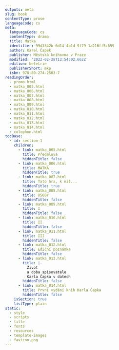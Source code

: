```yaml
---
outputs: meta
slug: book
contentType: prose
languageCode: cs
meta:
  languageCode: cs
  contentType: drama
  title: Matka
  identifier: 99d3342b-6d14-4b1d-9f79-1a216ff5c659
  author: Karel Čapek
  publisher: Městská knihovna v Praze
  modified: '2022-02-28T12:54:02.662Z'
  edition: beletrie
  publisherShort: mkp
  isbn: 978-80-274-2503-7
readingOrder:
  - promo.html
  - matka_005.html
  - matka_006.html
  - matka_007.html
  - matka_008.html
  - matka_009.html
  - matka_010.html
  - matka_011.html
  - matka_012.html
  - matka_013.html
  - matka_014.html
  - colophon.html
tocBase:
  - id: section-1
    children:
      - link: matka_005.html
        title: Předmluva
        hiddenTitle: false
      - link: matka_006.html
        title: MATKA
        hiddenTitle: true
      - link: matka_007.html
        title: Tato hra, k níž...
        hiddenTitle: true
      - link: matka_008.html
        title: OSOBY
        hiddenTitle: false
      - link: matka_009.html
        title: I
        hiddenTitle: false
      - link: matka_010.html
        title: II
        hiddenTitle: false
      - link: matka_011.html
        title: III
        hiddenTitle: false
      - link: matka_012.html
        title: Ediční poznámka
        hiddenTitle: false
      - link: matka_013.html
        title: |-
          Život
          a doba spisovatele
          Karla Čapka v datech
        hiddenTitle: false
      - link: matka_014.html
        title: První vydání knih Karla Čapka
        hiddenTitle: false
    isSection: true
    listType: plain
static:
  - style
  - scripts
  - title
  - fonts
  - resources
  - template-images
  - favicon.png
---
```

